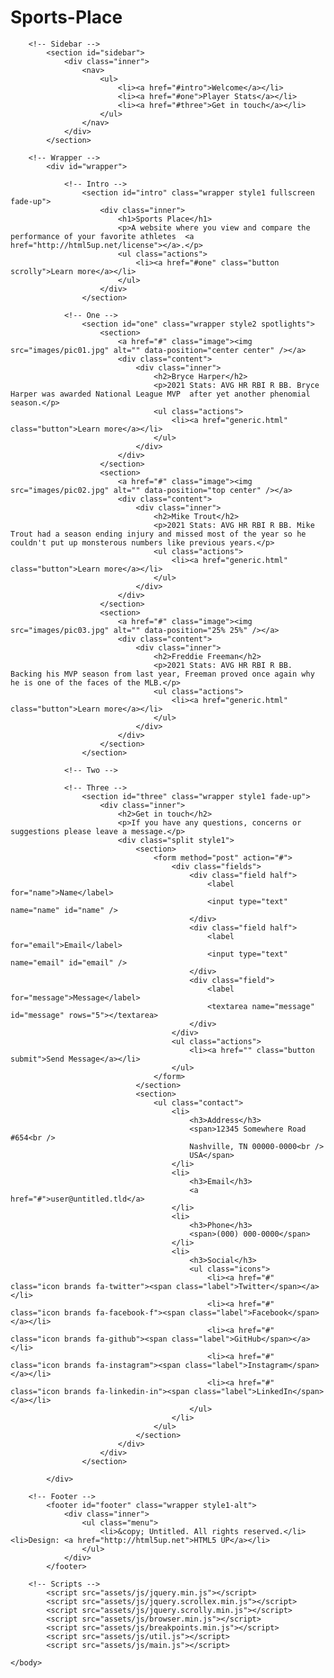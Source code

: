 # Sports-Place
<!DOCTYPE HTML>
<!--
	Hyperspace by HTML5 UP
	html5up.net | @ajlkn
	Free for personal and commercial use under the CCA 3.0 license (html5up.net/license)
-->
<html>
	<head>
		<title>Sports Place</title>
		<meta charset="utf-8" />
		<meta name="viewport" content="width=device-width, initial-scale=1, user-scalable=no" />
		<link rel="stylesheet" href="assets/css/main.css" />
		<noscript><link rel="stylesheet" href="assets/css/noscript.css" /></noscript>
	</head>
	<body class="is-preload">

		<!-- Sidebar -->
			<section id="sidebar">
				<div class="inner">
					<nav>
						<ul>
							<li><a href="#intro">Welcome</a></li>
							<li><a href="#one">Player Stats</a></li>
							<li><a href="#three">Get in touch</a></li>
						</ul>
					</nav>
				</div>
			</section>

		<!-- Wrapper -->
			<div id="wrapper">

				<!-- Intro -->
					<section id="intro" class="wrapper style1 fullscreen fade-up">
						<div class="inner">
							<h1>Sports Place</h1>
							<p>A website where you view and compare the performance of your favorite athletes  <a href="http://html5up.net/license"></a>.</p>
							<ul class="actions">
								<li><a href="#one" class="button scrolly">Learn more</a></li>
							</ul>
						</div>
					</section>

				<!-- One -->
					<section id="one" class="wrapper style2 spotlights">
						<section>
							<a href="#" class="image"><img src="images/pic01.jpg" alt="" data-position="center center" /></a>
							<div class="content">
								<div class="inner">
									<h2>Bryce Harper</h2>
									<p>2021 Stats: AVG HR RBI R BB. Bryce Harper was awarded National League MVP  after yet another phenomial season.</p>
									<ul class="actions">
										<li><a href="generic.html" class="button">Learn more</a></li>
									</ul>
								</div>
							</div>
						</section>
						<section>
							<a href="#" class="image"><img src="images/pic02.jpg" alt="" data-position="top center" /></a>
							<div class="content">
								<div class="inner">
									<h2>Mike Trout</h2>
									<p>2021 Stats: AVG HR RBI R BB. Mike Trout had a season ending injury and missed most of the year so he couldn't put up monsterous numbers like previous years.</p>
									<ul class="actions">
										<li><a href="generic.html" class="button">Learn more</a></li>
									</ul>
								</div>
							</div>
						</section>
						<section>
							<a href="#" class="image"><img src="images/pic03.jpg" alt="" data-position="25% 25%" /></a>
							<div class="content">
								<div class="inner">
									<h2>Freddie Freeman</h2>
									<p>2021 Stats: AVG HR RBI R BB. Backing his MVP season from last year, Freeman proved once again why he is one of the faces of the MLB.</p>
									<ul class="actions">
										<li><a href="generic.html" class="button">Learn more</a></li>
									</ul>
								</div>
							</div>
						</section>
					</section>

				<!-- Two -->

				<!-- Three -->
					<section id="three" class="wrapper style1 fade-up">
						<div class="inner">
							<h2>Get in touch</h2>
							<p>If you have any questions, concerns or suggestions please leave a message.</p>
							<div class="split style1">
								<section>
									<form method="post" action="#">
										<div class="fields">
											<div class="field half">
												<label for="name">Name</label>
												<input type="text" name="name" id="name" />
											</div>
											<div class="field half">
												<label for="email">Email</label>
												<input type="text" name="email" id="email" />
											</div>
											<div class="field">
												<label for="message">Message</label>
												<textarea name="message" id="message" rows="5"></textarea>
											</div>
										</div>
										<ul class="actions">
											<li><a href="" class="button submit">Send Message</a></li>
										</ul>
									</form>
								</section>
								<section>
									<ul class="contact">
										<li>
											<h3>Address</h3>
											<span>12345 Somewhere Road #654<br />
											Nashville, TN 00000-0000<br />
											USA</span>
										</li>
										<li>
											<h3>Email</h3>
											<a href="#">user@untitled.tld</a>
										</li>
										<li>
											<h3>Phone</h3>
											<span>(000) 000-0000</span>
										</li>
										<li>
											<h3>Social</h3>
											<ul class="icons">
												<li><a href="#" class="icon brands fa-twitter"><span class="label">Twitter</span></a></li>
												<li><a href="#" class="icon brands fa-facebook-f"><span class="label">Facebook</span></a></li>
												<li><a href="#" class="icon brands fa-github"><span class="label">GitHub</span></a></li>
												<li><a href="#" class="icon brands fa-instagram"><span class="label">Instagram</span></a></li>
												<li><a href="#" class="icon brands fa-linkedin-in"><span class="label">LinkedIn</span></a></li>
											</ul>
										</li>
									</ul>
								</section>
							</div>
						</div>
					</section>

			</div>

		<!-- Footer -->
			<footer id="footer" class="wrapper style1-alt">
				<div class="inner">
					<ul class="menu">
						<li>&copy; Untitled. All rights reserved.</li><li>Design: <a href="http://html5up.net">HTML5 UP</a></li>
					</ul>
				</div>
			</footer>

		<!-- Scripts -->
			<script src="assets/js/jquery.min.js"></script>
			<script src="assets/js/jquery.scrollex.min.js"></script>
			<script src="assets/js/jquery.scrolly.min.js"></script>
			<script src="assets/js/browser.min.js"></script>
			<script src="assets/js/breakpoints.min.js"></script>
			<script src="assets/js/util.js"></script>
			<script src="assets/js/main.js"></script>

	</body>
</html>
